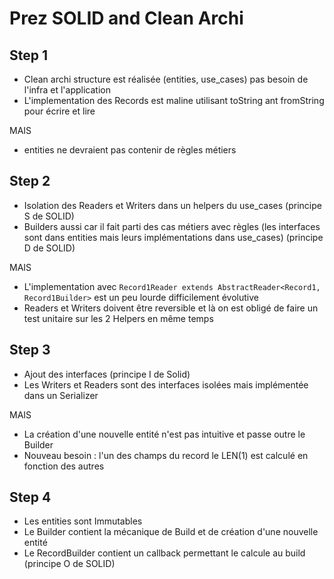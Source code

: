 # Prez SOLID and Clean Archi

## Step 1

- Clean archi structure est réalisée (entities, use_cases) pas besoin de l'infra et l'application
- L'implementation des Records est maline utilisant toString ant fromString pour écrire et lire

MAIS
- entities ne devraient pas contenir de règles métiers 

## Step 2
- Isolation des Readers et Writers dans un helpers du use_cases (principe S de SOLID)
- Builders aussi car il fait parti des cas métiers avec règles (les interfaces sont dans entities mais leurs implémentations dans use_cases) (principe D de SOLID) 

MAIS
- L'implementation avec `Record1Reader extends AbstractReader<Record1, Record1Builder>` est un peu lourde difficilement évolutive
- Readers et Writers doivent être reversible et là on est obligé de faire un test unitaire sur les 2 Helpers en même temps 

## Step 3
- Ajout des interfaces (principe I de Solid)
- Les Writers et Readers sont des interfaces isolées mais implémentée dans un Serializer

MAIS
- La création d'une nouvelle entité n'est pas intuitive et passe outre le Builder
- Nouveau besoin : l'un des champs du record le LEN(1) est calculé en fonction des autres

## Step 4
- Les entities sont Immutables
- Le Builder contient la mécanique de Build et de création d'une nouvelle entité
- Le RecordBuilder contient un callback permettant le calcule au build (principe O de SOLID)